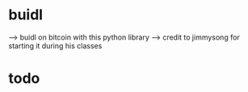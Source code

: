# buidl

--> buidl on bitcoin with this python library
--> credit to jimmysong for starting it during his classes

# todo

